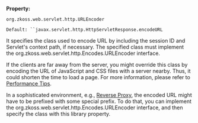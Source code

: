 **Property:**

`org.zkoss.web.servlet.http.URLEncoder`

`Default: ``javax.servlet.http.HttpServletResponse.encodeURL`

It specifies the class used to encode URL by including the session ID
and Servlet's context path, if necessary. The specified class must
implement the
<javadoc type="interface">org.zkoss.web.servlet.http.Encodes.URLEncoder</javadoc>
interface.

If the clients are far away from the server, you might override this
class by encoding the URL of JavaScript and CSS files with a server
nearby. Thus, it could shorten the time to load a page. For more
information, please refer to [Performance
Tips]({{site.baseurl}}/zk_dev_ref/performance_tips/load_javascript_and_css_from_server_nearby).

In a sophisticated environment, e.g., [Reverse
Proxy](http://en.wikipedia.org/wiki/Reverse_proxy), the encoded URL
might have to be prefixed with some special prefix. To do that, you can
implement the
<javadoc type="interface">org.zkoss.web.servlet.http.Encodes.URLEncoder</javadoc>
interface, and then specify the class with this library property.
